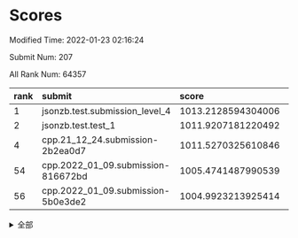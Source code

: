 # Scores

Modified Time: 2022-01-23 02:16:24

Submit Num: 207

All Rank Num: 64357

| rank |               submit               |       score        |       sigma        | pk_num |
| :--- | :--------------------------------- | :----------------- | :----------------- | :----- |
| 1    | jsonzb.test.submission_level_4     | 1013.2128594304006 | 0.797662753847446  | 1244   |
| 2    | jsonzb.test.test_1                 | 1011.9207181220492 | 0.7834491241510722 | 1245   |
| 4    | cpp.21_12_24.submission-2b2ea0d7   | 1011.5270325610846 | 0.7688389939911657 | 1243   |
| 54   | cpp.2022_01_09.submission-816672bd | 1005.4741487990539 | 0.724968248406369  | 1246   |
| 56   | cpp.2022_01_09.submission-5b0e3de2 | 1004.9923213925414 | 0.717609186843087  | 1236   |


<details>
<summary>全部</summary>

| rank |                 submit                 |       score        |       sigma        | pk_num |
| :--- | :------------------------------------- | :----------------- | :----------------- | :----- |
| 1    | jsonzb.test.submission_level_4         | 1013.2128594304006 | 0.797662753847446  | 1244   |
| 2    | jsonzb.test.test_1                     | 1011.9207181220492 | 0.7834491241510722 | 1245   |
| 3    | gobigger.level_3.submission_level_3_4  | 1011.690085619613  | 0.7870232948272816 | 1248   |
| 4    | cpp.21_12_24.submission-2b2ea0d7       | 1011.5270325610846 | 0.7688389939911657 | 1243   |
| 5    | gobigger.level_3.submission_level_3_46 | 1011.1252728703072 | 0.7439848881777875 | 1246   |
| 6    | gobigger.level_3.submission_level_3_34 | 1011.0326572435496 | 0.7673825524099965 | 1248   |
| 7    | gobigger.level_3.submission_level_3_8  | 1010.8774640505497 | 0.7601186546507442 | 1243   |
| 8    | gobigger.level_3.submission_level_3_40 | 1010.8245391748346 | 0.785802466063165  | 1238   |
| 9    | gobigger.level_3.submission_level_3_15 | 1010.733252749814  | 0.7763263382643528 | 1243   |
| 10   | gobigger.level_3.submission_level_3_26 | 1010.695767916943  | 0.7715866152375699 | 1242   |
| 11   | gobigger.level_3.submission_level_3_35 | 1010.6184205572861 | 0.7811594813956567 | 1244   |
| 12   | gobigger.level_3.submission_level_3_43 | 1010.592607106873  | 0.7659503862009944 | 1243   |
| 13   | gobigger.level_3.submission_level_3_24 | 1010.4703218288652 | 0.7639590111473595 | 1244   |
| 14   | gobigger.level_3.submission_level_3_23 | 1010.4035629453366 | 0.7704953971593638 | 1243   |
| 15   | gobigger.level_3.submission_level_3_42 | 1010.3774799289589 | 0.7800820977271868 | 1247   |
| 16   | gobigger.level_3.submission_level_3_33 | 1010.3720033353849 | 0.7629569547336549 | 1242   |
| 17   | gobigger.level_3.submission_level_3_6  | 1010.2819263769859 | 0.7575744435208744 | 1242   |
| 18   | gobigger.level_3.submission_level_3_29 | 1010.2196664416767 | 0.76873332193073   | 1244   |
| 19   | gobigger.level_3.submission_level_3_45 | 1010.2057236573331 | 0.7642302133294555 | 1245   |
| 20   | gobigger.level_3.submission_level_3_12 | 1010.1766517020659 | 0.7576794137278156 | 1243   |
| 21   | gobigger.level_3.submission_level_3_22 | 1010.142187903424  | 0.7479144528859181 | 1243   |
| 22   | gobigger.level_3.submission_level_3_5  | 1010.0367007345635 | 0.7533302493460736 | 1241   |
| 23   | gobigger.level_3.submission_level_3_37 | 1009.9619396317686 | 0.737385365341678  | 1243   |
| 24   | gobigger.level_3.submission_level_3_13 | 1009.9419250892028 | 0.7627615091514875 | 1247   |
| 25   | gobigger.level_3.submission_level_3_9  | 1009.9181729895447 | 0.7444885349502408 | 1244   |
| 26   | gobigger.level_3.submission_level_3_49 | 1009.8953654636955 | 0.7557872911983814 | 1242   |
| 27   | gobigger.level_3.submission_level_3_18 | 1009.8885809353886 | 0.7458369561996728 | 1248   |
| 28   | gobigger.level_3.submission_level_3_21 | 1009.8659387326611 | 0.7592146098985361 | 1241   |
| 29   | gobigger.level_3.submission_level_3_2  | 1009.8346738552399 | 0.7447462376181969 | 1245   |
| 30   | gobigger.level_3.submission_level_3_25 | 1009.7577108047893 | 0.7670720592141573 | 1244   |
| 31   | gobigger.level_3.submission_level_3_36 | 1009.6557188575762 | 0.763701669368859  | 1244   |
| 32   | gobigger.level_3.submission_level_3_14 | 1009.6233908092597 | 0.7498747779057925 | 1235   |
| 33   | gobigger.level_3.submission_level_3_1  | 1009.6155804338405 | 0.7377245454359848 | 1243   |
| 34   | gobigger.level_3.submission_level_3_11 | 1009.5980342566077 | 0.7411516554499434 | 1245   |
| 35   | gobigger.level_3.submission_level_3_0  | 1009.5475736980486 | 0.7628955628499761 | 1241   |
| 36   | gobigger.level_3.submission_level_3_32 | 1009.5377397819364 | 0.7402929182790671 | 1241   |
| 37   | gobigger.level_3.submission_level_3_30 | 1009.4342896681824 | 0.7319997299344512 | 1244   |
| 38   | gobigger.level_3.submission_level_3_17 | 1009.3404121503143 | 0.7395911869241253 | 1236   |
| 39   | gobigger.level_3.submission_level_3_19 | 1009.3313820964266 | 0.7758475282664083 | 1242   |
| 40   | gobigger.level_3.submission_level_3_38 | 1009.2710495792433 | 0.735728352763718  | 1239   |
| 41   | gobigger.level_3.submission_level_3_10 | 1009.1453586655672 | 0.743657411340858  | 1247   |
| 42   | gobigger.level_3.submission_level_3_31 | 1009.0296690011863 | 0.7450407484666324 | 1241   |
| 43   | gobigger.level_3.submission_level_3_27 | 1009.0275287271306 | 0.7407201221362902 | 1243   |
| 44   | gobigger.level_3.submission_level_3_3  | 1009.0240479085511 | 0.7259109678553898 | 1244   |
| 45   | gobigger.level_3.submission_level_3_48 | 1008.9934692802751 | 0.7518559791782985 | 1240   |
| 46   | gobigger.level_3.submission_level_3_47 | 1008.951062523638  | 0.7359277365173487 | 1245   |
| 47   | gobigger.level_3.submission_level_3_28 | 1008.8396210097093 | 0.7424739237366594 | 1242   |
| 48   | gobigger.level_3.submission_level_3_41 | 1008.8396033971156 | 0.7342266461166275 | 1244   |
| 49   | gobigger.level_3.submission_level_3_20 | 1008.7025879722381 | 0.7377906294979484 | 1242   |
| 50   | gobigger.level_3.submission_level_3_39 | 1008.5836007735267 | 0.7605323034009248 | 1253   |
| 51   | gobigger.level_3.submission_level_3_7  | 1008.3608916458049 | 0.7488658454532108 | 1238   |
| 52   | gobigger.level_3.submission_level_3_44 | 1008.2710218656607 | 0.7373647828314104 | 1244   |
| 53   | gobigger.level_3.submission_level_3_16 | 1008.2141648858947 | 0.747805859815714  | 1240   |
| 54   | cpp.2022_01_09.submission-816672bd     | 1005.4741487990539 | 0.724968248406369  | 1246   |
| 55   | gobigger.level_1.submission_level_1_3  | 1005.0477303976234 | 0.7155292784902229 | 1244   |
| 56   | cpp.2022_01_09.submission-5b0e3de2     | 1004.9923213925414 | 0.717609186843087  | 1236   |
| 57   | gobigger.level_1.submission_level_1_24 | 1004.9506845325706 | 0.7310805575647145 | 1245   |
| 58   | gobigger.level_1.submission_level_1_23 | 1004.8874047295442 | 0.7213611916655511 | 1248   |
| 59   | gobigger.level_1.submission_level_1_5  | 1004.7759773013438 | 0.7327593175183066 | 1241   |
| 60   | gobigger.level_1.submission_level_1_43 | 1004.4176933071295 | 0.7110771821844554 | 1248   |
| 61   | gobigger.level_1.submission_level_1_17 | 1004.214947497282  | 0.7087564947722687 | 1243   |
| 62   | gobigger.level_1.submission_level_1_48 | 1004.1281357752418 | 0.7180196732444324 | 1245   |
| 63   | gobigger.level_1.submission_level_1_25 | 1004.1276645430283 | 0.7270290762766148 | 1245   |
| 64   | gobigger.level_1.submission_level_1_26 | 1004.1127586896329 | 0.7194610912561326 | 1243   |
| 65   | gobigger.level_1.submission_level_1_12 | 1004.0976098235585 | 0.71032542541374   | 1248   |
| 66   | gobigger.level_1.submission_level_1_46 | 1004.0687093378331 | 0.7145567288597381 | 1242   |
| 67   | gobigger.level_1.submission_level_1_9  | 1003.8245180447693 | 0.7032209273527277 | 1241   |
| 68   | gobigger.level_1.submission_level_1_28 | 1003.8117569325946 | 0.7178883010085465 | 1246   |
| 69   | gobigger.level_1.submission_level_1_37 | 1003.7435198602782 | 0.7200472963146264 | 1245   |
| 70   | gobigger.level_1.submission_level_1_45 | 1003.7329613003344 | 0.7207739954488454 | 1242   |
| 71   | gobigger.level_1.submission_level_1_39 | 1003.7225333202219 | 0.7211547089117123 | 1244   |
| 72   | gobigger.level_1.submission_level_1_32 | 1003.7183985925749 | 0.7073834855789645 | 1249   |
| 73   | gobigger.level_1.submission_level_1_15 | 1003.4829642230733 | 0.7155288370283974 | 1249   |
| 74   | gobigger.level_1.submission_level_1_19 | 1003.4673286961469 | 0.7099380758320967 | 1242   |
| 75   | gobigger.level_1.submission_level_1_33 | 1003.4426067953732 | 0.7213218604793868 | 1244   |
| 76   | gobigger.level_1.submission_level_1_35 | 1003.4118027216499 | 0.7114268560123881 | 1245   |
| 77   | gobigger.level_1.submission_level_1_20 | 1003.3824960746645 | 0.7051625412546689 | 1246   |
| 78   | gobigger.level_1.submission_level_1_27 | 1003.3628056363787 | 0.7025736511630158 | 1244   |
| 79   | gobigger.level_1.submission_level_1_21 | 1003.3223413151211 | 0.7135725014633173 | 1245   |
| 80   | gobigger.level_1.submission_level_1_7  | 1003.2906211515775 | 0.7103945400273486 | 1243   |
| 81   | gobigger.level_1.submission_level_1_41 | 1003.210944743746  | 0.7073254907094908 | 1247   |
| 82   | gobigger.level_1.submission_level_1_1  | 1003.2097067452489 | 0.7148993506920746 | 1245   |
| 83   | gobigger.level_1.submission_level_1_49 | 1003.1742273723829 | 0.7101753416333196 | 1241   |
| 84   | gobigger.level_1.submission_level_1_36 | 1003.1600160587078 | 0.7021927543494699 | 1242   |
| 85   | gobigger.level_1.submission_level_1_31 | 1003.1570068598389 | 0.7020044684113808 | 1245   |
| 86   | gobigger.level_1.submission_level_1_2  | 1003.1448532118375 | 0.713187479204915  | 1248   |
| 87   | gobigger.level_1.submission_level_1_10 | 1003.1319677643061 | 0.7122753459725871 | 1243   |
| 88   | gobigger.level_1.submission_level_1_38 | 1003.0914939596528 | 0.7180978832386751 | 1248   |
| 89   | gobigger.level_1.submission_level_1_4  | 1003.0041793761277 | 0.7168808928552317 | 1243   |
| 90   | gobigger.level_1.submission_level_1_14 | 1002.9797360770356 | 0.7179385355383602 | 1244   |
| 91   | gobigger.level_1.submission_level_1_44 | 1002.9382898854376 | 0.7188283933047087 | 1240   |
| 92   | gobigger.level_1.submission_level_1_29 | 1002.9333126520173 | 0.7134688450511333 | 1247   |
| 93   | gobigger.level_1.submission_level_1_6  | 1002.8699919706967 | 0.7041848949556748 | 1247   |
| 94   | gobigger.level_1.submission_level_1_42 | 1002.8207384182153 | 0.7042719829209004 | 1245   |
| 95   | gobigger.level_1.submission_level_1_34 | 1002.7786024557898 | 0.7189854069817941 | 1242   |
| 96   | gobigger.level_1.submission_level_1_11 | 1002.733550537629  | 0.7170390973036439 | 1241   |
| 97   | gobigger.level_1.submission_level_1_22 | 1002.6209838457178 | 0.7045792424975684 | 1244   |
| 98   | gobigger.level_1.submission_level_1_0  | 1002.5680406859177 | 0.7020884683321893 | 1246   |
| 99   | gobigger.level_1.submission_level_1_13 | 1002.528815021627  | 0.7187672713937883 | 1244   |
| 100  | gobigger.level_1.submission_level_1_30 | 1002.5110219008269 | 0.7126919113472568 | 1243   |
| 101  | gobigger.level_1.submission_level_1_8  | 1002.3878065019657 | 0.7077658486922968 | 1247   |
| 102  | gobigger.level_1.submission_level_1_47 | 1002.3529101310406 | 0.7134176281287683 | 1239   |
| 103  | gobigger.level_1.submission_level_1_18 | 1002.3323687306646 | 0.7068322021479262 | 1241   |
| 104  | gobigger.level_1.submission_level_1_40 | 1002.1620069999401 | 0.7138828707740332 | 1246   |
| 105  | gobigger.level_1.submission_level_1_16 | 1001.932288530426  | 0.71860050463759   | 1246   |
| 106  | gobigger.random.submission_random_35   | 997.2928456710977  | 0.7185944812998256 | 1243   |
| 107  | gobigger.random.submission_random_33   | 997.0637444492367  | 0.7097909297597497 | 1239   |
| 108  | gobigger.random.submission_random_16   | 997.0286138094938  | 0.7208948333553286 | 1244   |
| 109  | gobigger.random.submission_random_17   | 996.9732837551961  | 0.7080301074138217 | 1244   |
| 110  | gobigger.random.submission_random_4    | 996.9287848571618  | 0.6951395784489581 | 1238   |
| 111  | gobigger.random.submission_random_13   | 996.9053483031545  | 0.7166423477180455 | 1244   |
| 112  | gobigger.random.submission_random_37   | 996.8746986093112  | 0.7132450947161223 | 1240   |
| 113  | gobigger.random.submission_random_5    | 996.7966336515021  | 0.7179530746568166 | 1242   |
| 114  | gobigger.random.submission_random_26   | 996.6797592937542  | 0.7098853561179029 | 1242   |
| 115  | gobigger.random.submission_random_45   | 996.5699401504831  | 0.7094039079696952 | 1242   |
| 116  | gobigger.random.submission_random_47   | 996.3730708485974  | 0.7060512642794311 | 1242   |
| 117  | gobigger.random.submission_random_3    | 996.3457171975454  | 0.7067470904575869 | 1242   |
| 118  | gobigger.random.submission_random_30   | 996.326090134981   | 0.7084281554610088 | 1233   |
| 119  | gobigger.random.submission_random_36   | 996.2165406364844  | 0.7075864864227766 | 1244   |
| 120  | gobigger.random.submission_random_31   | 996.1357166535064  | 0.7045554204519533 | 1247   |
| 121  | gobigger.random.submission_random_29   | 995.9339491200133  | 0.7203930925089973 | 1243   |
| 122  | gobigger.random.submission_random_1    | 995.9096459950554  | 0.7156468433057893 | 1241   |
| 123  | gobigger.random.submission_random_44   | 995.8683130030927  | 0.7025446174026452 | 1242   |
| 124  | gobigger.random.submission_random_14   | 995.8484234880135  | 0.7287565394176692 | 1248   |
| 125  | gobigger.random.submission_random_7    | 995.8321793277141  | 0.7038008594466036 | 1247   |
| 126  | gobigger.random.submission_random_23   | 995.8251635606451  | 0.7222530031005112 | 1237   |
| 127  | gobigger.random.submission_random_25   | 995.8209236295137  | 0.7137754661166467 | 1242   |
| 128  | gobigger.random.submission_random_32   | 995.7986455031433  | 0.7267059305339202 | 1239   |
| 129  | gobigger.random.submission_random_46   | 995.7845722231426  | 0.709034611454471  | 1242   |
| 130  | gobigger.random.submission_random_40   | 995.7216936131825  | 0.7116260639882934 | 1251   |
| 131  | gobigger.random.submission_random_39   | 995.6515658605845  | 0.6979162839468604 | 1249   |
| 132  | gobigger.random.submission_random_21   | 995.6030468691138  | 0.7179739618552574 | 1245   |
| 133  | gobigger.random.submission_random_42   | 995.5561945768914  | 0.7276720795660755 | 1242   |
| 134  | gobigger.random.submission_random_19   | 995.5379758070226  | 0.7032612763684486 | 1243   |
| 135  | gobigger.random.submission_random_12   | 995.4903280041251  | 0.7084557605670061 | 1239   |
| 136  | gobigger.random.submission_random_20   | 995.4767261552527  | 0.7170543209355408 | 1238   |
| 137  | gobigger.random.submission_random_34   | 995.4639237784542  | 0.7162751198673439 | 1241   |
| 138  | gobigger.random.submission_random_8    | 995.4248927187723  | 0.7023831683499038 | 1243   |
| 139  | gobigger.random.submission_random_0    | 995.3911406895905  | 0.7080990776076029 | 1248   |
| 140  | gobigger.random.submission_random_41   | 995.3752995984349  | 0.7114974225731944 | 1242   |
| 141  | gobigger.random.submission_random_2    | 995.3179324011048  | 0.725244877036207  | 1248   |
| 142  | gobigger.random.submission_random_15   | 995.314850132658   | 0.7157024845416425 | 1244   |
| 143  | gobigger.random.submission_random_10   | 995.2779532133127  | 0.7254483192099451 | 1246   |
| 144  | gobigger.random.submission_random_28   | 995.2598032536581  | 0.7162848888955818 | 1245   |
| 145  | gobigger.random.submission_random_18   | 995.2440471548989  | 0.7058024242142393 | 1245   |
| 146  | gobigger.random.submission_random_11   | 995.2105117974912  | 0.723915759967454  | 1244   |
| 147  | gobigger.random.submission_random_43   | 995.1895720791493  | 0.7085680010385529 | 1244   |
| 148  | gobigger.random.submission_random_9    | 995.1338566639283  | 0.7143589499908802 | 1243   |
| 149  | gobigger.random.submission_random_38   | 995.0922018950399  | 0.7045748786160306 | 1245   |
| 150  | gobigger.random.submission_random_24   | 994.9620829846741  | 0.7185670926857004 | 1243   |
| 151  | gobigger.random.submission_random_22   | 994.897441772891   | 0.7141248245530352 | 1241   |
| 152  | gobigger.random.submission_random_27   | 994.8809847285423  | 0.7077411208246479 | 1241   |
| 153  | gobigger.random.submission_random_49   | 994.849540348273   | 0.7168263517191172 | 1245   |
| 154  | gobigger.random.submission_random_48   | 994.6515378294275  | 0.7182435786758334 | 1245   |
| 155  | gobigger.random.submission_random_6    | 994.590151762186   | 0.7182905431267503 | 1248   |
| 156  | gobigger.level_2.submission_level_2_25 | 994.0670041963335  | 0.7257731097948354 | 1237   |
| 157  | gobigger.level_2.submission_level_2_44 | 994.0062313819652  | 0.7364382515048807 | 1246   |
| 158  | gobigger.level_2.submission_level_2_17 | 993.7230617660642  | 0.7382562735892202 | 1246   |
| 159  | gobigger.level_2.submission_level_2_40 | 993.6885035962267  | 0.7297521099682392 | 1242   |
| 160  | gobigger.level_2.submission_level_2_32 | 993.6123648288284  | 0.7113391396075255 | 1243   |
| 161  | gobigger.level_2.submission_level_2_26 | 993.3572190292417  | 0.7419222277715601 | 1247   |
| 162  | gobigger.level_2.submission_level_2_0  | 993.2516921734772  | 0.7339252002153323 | 1245   |
| 163  | gobigger.level_2.submission_level_2_23 | 993.2248457317395  | 0.7599721838803002 | 1246   |
| 164  | gobigger.level_2.submission_level_2_45 | 993.0101773215226  | 0.7351710156739657 | 1246   |
| 165  | gobigger.level_2.submission_level_2_15 | 992.9467114866208  | 0.7464090357340284 | 1243   |
| 166  | gobigger.level_2.submission_level_2_2  | 992.7344346694855  | 0.7384206563978911 | 1246   |
| 167  | gobigger.level_2.submission_level_2_14 | 992.661506648373   | 0.7332117215535916 | 1247   |
| 168  | gobigger.level_2.submission_level_2_31 | 992.6503549536731  | 0.7314306467564263 | 1245   |
| 169  | gobigger.level_2.submission_level_2_30 | 992.6357177934498  | 0.7277589554792342 | 1243   |
| 170  | gobigger.level_2.submission_level_2_6  | 992.6012409753599  | 0.7520150702891297 | 1242   |
| 171  | gobigger.level_2.submission_level_2_42 | 992.4465043916532  | 0.739351979911986  | 1243   |
| 172  | gobigger.level_2.submission_level_2_3  | 992.378206924307   | 0.7327078393624815 | 1244   |
| 173  | gobigger.level_2.submission_level_2_8  | 992.3552868280848  | 0.7718987018098112 | 1242   |
| 174  | gobigger.level_2.submission_level_2_29 | 992.3145505843102  | 0.7452215396028687 | 1244   |
| 175  | gobigger.level_2.submission_level_2_9  | 992.2213731626786  | 0.7324037581292324 | 1246   |
| 176  | gobigger.level_2.submission_level_2_10 | 992.1278984112539  | 0.7448197571716519 | 1245   |
| 177  | gobigger.level_2.submission_level_2_34 | 992.1186711666701  | 0.7332943534671518 | 1247   |
| 178  | gobigger.level_2.submission_level_2_24 | 992.0726910010773  | 0.7429857223998483 | 1249   |
| 179  | gobigger.level_2.submission_level_2_7  | 992.07112297844    | 0.7528641469954758 | 1241   |
| 180  | gobigger.level_2.submission_level_2_49 | 992.0502876055606  | 0.7531794312656772 | 1244   |
| 181  | gobigger.level_2.submission_level_2_20 | 992.0312269879388  | 0.7407567320079625 | 1243   |
| 182  | gobigger.level_2.submission_level_2_16 | 992.0129468381921  | 0.7325882700346958 | 1247   |
| 183  | gobigger.level_2.submission_level_2_1  | 991.9781727253904  | 0.760715318161197  | 1239   |
| 184  | gobigger.level_2.submission_level_2_27 | 991.9045728485241  | 0.7501722196906693 | 1249   |
| 185  | gobigger.level_2.submission_level_2_18 | 991.8158058702105  | 0.7410287884824612 | 1245   |
| 186  | gobigger.level_2.submission_level_2_22 | 991.7819916246599  | 0.7576625639644899 | 1243   |
| 187  | gobigger.level_2.submission_level_2_36 | 991.7150383328518  | 0.7462723118674556 | 1238   |
| 188  | gobigger.level_2.submission_level_2_35 | 991.7008272510104  | 0.7545220744697854 | 1247   |
| 189  | gobigger.level_2.submission_level_2_33 | 991.6533993314767  | 0.7599918856120537 | 1248   |
| 190  | gobigger.level_2.submission_level_2_12 | 991.5671510600089  | 0.7505384582504557 | 1244   |
| 191  | gobigger.level_2.submission_level_2_19 | 991.5265117207507  | 0.7575187796225248 | 1241   |
| 192  | gobigger.level_2.submission_level_2_21 | 991.5112018069326  | 0.7629069659583023 | 1242   |
| 193  | gobigger.level_2.submission_level_2_39 | 991.4433996880844  | 0.7704642313789369 | 1242   |
| 194  | gobigger.level_2.submission_level_2_5  | 991.3935706183536  | 0.75544496346882   | 1243   |
| 195  | gobigger.level_2.submission_level_2_41 | 991.3745893435507  | 0.7362715856671295 | 1242   |
| 196  | gobigger.level_2.submission_level_2_37 | 991.3740790156535  | 0.7518368743323525 | 1247   |
| 197  | gobigger.level_2.submission_level_2_47 | 991.3487845314241  | 0.7531990789413886 | 1244   |
| 198  | gobigger.level_2.submission_level_2_11 | 991.3086389626421  | 0.7640536703515604 | 1247   |
| 199  | gobigger.level_2.submission_level_2_46 | 991.2909039610323  | 0.749886119112805  | 1241   |
| 200  | gobigger.level_2.submission_level_2_43 | 991.2808705976909  | 0.7547644583642013 | 1250   |
| 201  | gobigger.level_2.submission_level_2_38 | 991.2435269907198  | 0.7348892846765478 | 1240   |
| 202  | gobigger.level_2.submission_level_2_13 | 990.9008692840548  | 0.7519557310075433 | 1245   |
| 203  | gobigger.level_2.submission_level_2_28 | 990.6037787100554  | 0.754427476480068  | 1241   |
| 204  | gobigger.level_2.submission_level_2_48 | 990.3504638983477  | 0.7492502501912679 | 1239   |
| 205  | gobigger.level_2.submission_level_2_4  | 990.0520402520939  | 0.7705114626023963 | 1242   |
| 206  | gobigger.none.submission_none_0        | 976.3018871612976  | 1.3692595847104505 | 1243   |
| 207  | gobigger.none.submission_none_1        | 976.0207787507823  | 1.4109040138833038 | 1244   |

</details>